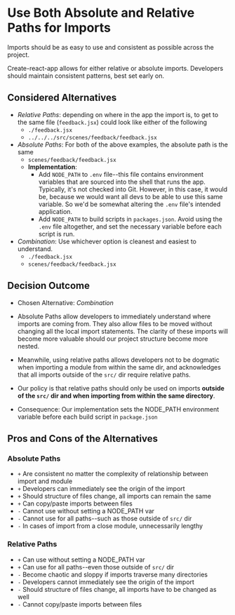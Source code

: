 # Use Both Absolute and Relative Paths for Imports

Imports should be as easy to use and consistent as possible across the project.

Create-react-app allows for either relative or absolute imports.
Developers should maintain consistent patterns, best set early on.

## Considered Alternatives

* *Relative Paths*: depending on where in the app the import is, to get to the same file (`feedback.jsx`) could look like either of the following
  * `./feedback.jsx`
  * `../../../src/scenes/feedback/feedback.jsx`
* *Absolute Paths*: For both of the above examples, the absolute path is the same
  * `scenes/feedback/feedback.jsx`
  * **Implementation**:
    * Add `NODE_PATH` to `.env` file--this file contains environment variables that are sourced into the shell that runs the app. Typically, it's not checked into Git. However, in this case, it would be, because we would want all devs to be able to use this same variable. So we'd be somewhat altering the `.env` file's intended application.
    * Add `NODE_PATH` to build scripts in `packages.json`. Avoid using the `.env` file altogether, and set the necessary variable before each script is run.
* *Combination*: Use whichever option is cleanest and easiest to understand.
  * `./feedback.jsx`
  * `scenes/feedback/feedback.jsx`

## Decision Outcome

* Chosen Alternative: *Combination*
* Absolute Paths allow developers to immediately understand where imports are coming from. They also allow files to be moved without changing all the local import statements. The clarity of these imports will become more valuable should our project structure become more nested.
* Meanwhile, using relative paths allows developers not to be dogmatic when importing a module from within the same dir, and acknowledges that all imports outside of the `src/` dir require relative paths.
* Our policy is that relative paths should only be used on imports **outside of the `src/` dir and when importing from within the same directory**.

* Consequence: Our implementation sets the NODE_PATH environment variable before each build script in `package.json`

## Pros and Cons of the Alternatives

### Absolute Paths

* `+` Are consistent no matter the complexity of relationship between import and module
* `+` Developers can immediately see the origin of the import
* `+` Should structure of files change, all imports can remain the same
* `+` Can copy/paste imports between files
* `-` Cannot use without setting a NODE_PATH var
* `-` Cannot use for all paths--such as those outside of `src/` dir
* `-` In cases of import from a close module, unnecessarily lengthy

### Relative Paths

* `+` Can use without setting a NODE_PATH var
* `+` Can use for all paths--even those outside of `src/` dir
* `-` Become chaotic and sloppy if imports traverse many directories
* `-` Developers cannot immediately see the origin of the import
* `-` Should structure of files change, all imports have to be changed as well
* `-` Cannot copy/paste imports between files
